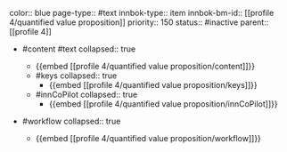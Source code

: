 color:: blue
page-type:: #text
innbok-type:: item
innbok-bm-id:: [[profile 4/quantified value proposition]]
priority:: 150
status:: #inactive
parent:: [[profile 4]]

- #content #text
  collapsed:: true
	- {{embed [[profile 4/quantified value proposition/content]]}}
  - #keys
    collapsed:: true
	  - {{embed [[profile 4/quantified value proposition/keys]]}}
  - #innCoPilot
    collapsed:: true
	  - {{embed [[profile 4/quantified value proposition/innCoPilot]]}}

- #workflow
  collapsed:: true
	- {{embed [[profile 4/quantified value proposition/workflow]]}}

